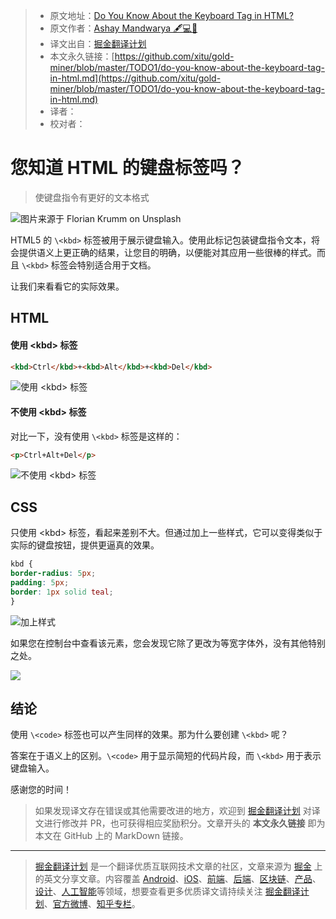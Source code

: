 > * 原文地址：[Do You Know About the Keyboard Tag in HTML?](https://medium.com/better-programming/do-you-know-about-the-keyboard-tag-in-html-55bb3986f186)
> * 原文作者：[Ashay Mandwarya 🖋️💻🍕](https://medium.com/@ashaymurceilago)
> * 译文出自：[掘金翻译计划](https://github.com/xitu/gold-miner)
> * 本文永久链接：[https://github.com/xitu/gold-miner/blob/master/TODO1/do-you-know-about-the-keyboard-tag-in-html.md](https://github.com/xitu/gold-miner/blob/master/TODO1/do-you-know-about-the-keyboard-tag-in-html.md)
> * 译者：
> * 校对者：

# 您知道 HTML 的键盘标签吗？

> 使键盘指令有更好的文本格式

![图片来源于 [Florian Krumm](https://unsplash.com/@floriankrumm?utm_source=medium&utm_medium=referral) on [Unsplash](https://unsplash.com?utm_source=medium&utm_medium=referral)](https://cdn-images-1.medium.com/max/12000/0*f7nqmMC9F1xGB3im)

HTML5 的 `\<kbd>` 标签被用于展示键盘输入。使用此标记包装键盘指令文本，将会提供语义上更正确的结果，让您目的明确，以便能对其应用一些很棒的样式。而且 `\<kbd>` 标签会特别适合用于文档。

让我们来看看它的实际效果。

## HTML

#### 使用 \<kbd> 标签

```html
<kbd>Ctrl</kbd>+<kbd>Alt</kbd>+<kbd>Del</kbd>
```

![使用 \<kbd> 标签](https://cdn-images-1.medium.com/max/2000/1*cOX2zkr7t8lqhi1cAs-y-w.png)

#### 不使用 \<kbd> 标签

对比一下，没有使用 `\<kbd>` 标签是这样的：

```html
<p>Ctrl+Alt+Del</p>
```

![不使用 \<kbd> 标签](https://cdn-images-1.medium.com/max/2000/1*78xmgPdM1W93VAPMxWUegg.png)

## CSS

只使用 \<kbd> 标签，看起来差别不大。但通过加上一些样式，它可以变得类似于实际的键盘按钮，提供更逼真的效果。

```css
kbd {
border-radius: 5px;
padding: 5px;
border: 1px solid teal;
}
```

![加上样式](https://cdn-images-1.medium.com/max/2000/1*YeOd2I5BjpmHf1gqvy8SOA.png)

如果您在控制台中查看该元素，您会发现它除了更改为等宽字体外，没有其他特别之处。

![](https://cdn-images-1.medium.com/max/2000/1*m6FqgEvoA0T5zuIxkUAfGQ.png)

## 结论

使用 `\<code>` 标签也可以产生同样的效果。那为什么要创建 `\<kbd>` 呢？

答案在于语义上的区别。`\<code>` 用于显示简短的代码片段，而 `\<kbd>` 用于表示键盘输入。

感谢您的时间！

> 如果发现译文存在错误或其他需要改进的地方，欢迎到 [掘金翻译计划](https://github.com/xitu/gold-miner) 对译文进行修改并 PR，也可获得相应奖励积分。文章开头的 **本文永久链接** 即为本文在 GitHub 上的 MarkDown 链接。

---

> [掘金翻译计划](https://github.com/xitu/gold-miner) 是一个翻译优质互联网技术文章的社区，文章来源为 [掘金](https://juejin.im) 上的英文分享文章。内容覆盖 [Android](https://github.com/xitu/gold-miner#android)、[iOS](https://github.com/xitu/gold-miner#ios)、[前端](https://github.com/xitu/gold-miner#前端)、[后端](https://github.com/xitu/gold-miner#后端)、[区块链](https://github.com/xitu/gold-miner#区块链)、[产品](https://github.com/xitu/gold-miner#产品)、[设计](https://github.com/xitu/gold-miner#设计)、[人工智能](https://github.com/xitu/gold-miner#人工智能)等领域，想要查看更多优质译文请持续关注 [掘金翻译计划](https://github.com/xitu/gold-miner)、[官方微博](http://weibo.com/juejinfanyi)、[知乎专栏](https://zhuanlan.zhihu.com/juejinfanyi)。
